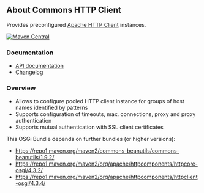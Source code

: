 ## About Commons HTTP Client

Provides preconfigured [Apache HTTP Client](http://hc.apache.org/) instances.

[![Maven Central](https://maven-badges.herokuapp.com/maven-central/io.wcm.caravan/io.wcm.caravan.commons.httpclient/badge.svg)](https://maven-badges.herokuapp.com/maven-central/io.wcm.caravan/io.wcm.caravan.commons.httpclient)


### Documentation

* [API documentation][apidocs]
* [Changelog][changelog]


[apidocs]: apidocs/
[changelog]: changes-report.html


### Overview

* Allows to configure pooled HTTP client instance for groups of host names identified by patterns
* Supports configuration of timeouts, max. connections, proxy and proxy authentication
* Supports mutual authentication with SSL client certificates

This OSGi Bundle depends on further bundles (or higher versions):

* https://repo1.maven.org/maven2/commons-beanutils/commons-beanutils/1.9.2/
* https://repo1.maven.org/maven2/org/apache/httpcomponents/httpcore-osgi/4.3.2/
* https://repo1.maven.org/maven2/org/apache/httpcomponents/httpclient-osgi/4.3.4/
